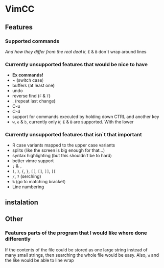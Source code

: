 # VimCC

## Features
### Supported commands
*And how they differ from the real deal*
`W`, `E` & `B` don`t wrap around lines

### Currently unsupported features that would be nice to have
- **Ex commands!**
- ~ (switch case)
- buffers (at least one)
- undo
- reverse find (`F` & `T`) 
- . (repeat last change)
- C-u
- C-d
- support for commands executed by holding down CTRL and another key
- `w`, `e` & `b`, currently only `W`, `E` & `B` are supported. With the lower

### Currently unsupported features that isn`t that important
- R
case variants mapped to the upper case variants
- splits (like the screen is big enough for that...)
- syntax highlighting (but this shouldn`t be to hard)
- better vimrc support
- `;` & `,`
- `(`, `)`, `{`, `}`, `[[`, `[]`, `]]`, `][`
- `/`, `?` (serching)
- `%` (go to matching bracket)
- Line numbering


## instalation


## Other
### Features parts of the program that I would like where done differently
If the contents of the file could be stored as one large string instead of many
small strings, then searching the whole file would be easy. Also, `w` and the
like would be able to line wrap

